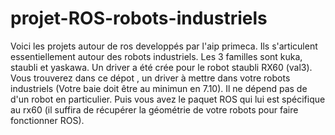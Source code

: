# projet-ROS-robots-industriels

Voici les projets autour de ros developpés par l'aip primeca. Ils s'articulent essentiellement autour des robots industriels. 
Les 3 familles sont kuka, staubli et yaskawa. 
Un driver a été crée pour le robot staubli RX60 (val3). Vous trouverez dans ce dépot , un driver à mettre dans votre robots industriels (Votre baie doit être au minimun en 7.10).
Il ne dépend pas de d'un robot en particulier.
Puis vous avez le paquet ROS qui lui est spécifique au rx60 (il suffira de récupérer la géométrie de votre robots pour faire fonctionner ROS).
